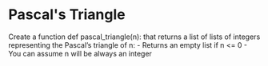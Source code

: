 # Pascal's Triangle

Create a function def pascal_triangle(n):
that returns a list of lists of integers representing the Pascal’s triangle of n:
    - Returns an empty list if n <= 0
    - You can assume n will be always an integer